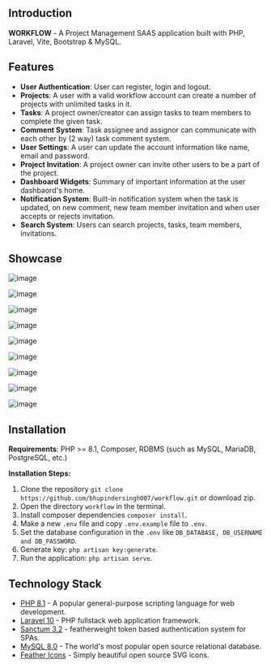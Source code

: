 ## Introduction
**WORKFLOW** - A Project Management SAAS application built with PHP, Laravel, Vite, Bootstrap & MySQL.


## Features

- **User Authentication**: User can register, login and logout.
- **Projects**: A user with a valid workflow account can create a number of projects with unlimited tasks in it.
- **Tasks**: A project owner/creator can assign tasks to team members to complete the given task.
- **Comment System**: Task assignee and assignor can communicate with each other by (2 way) task comment system.
- **User Settings**: A user can update the account information like name, email and password.
- **Project Invitation**: A project owner can invite other users to be a part of the project.
- **Dashboard Widgets**: Summary of important information at the user dashbaord's home.
- **Notification System**: Built-in notification system when the task is updated, on new comment, new team member invitation and when user accepts or rejects invitation.
- **Search System**: Users can search projects, tasks, team members, invitations.

## Showcase

![image](https://github.com/bhupindersingh007/workflow/assets/63149405/52fea8bc-cbb1-4c1b-af1c-f4744659395a)

![image](https://github.com/bhupindersingh007/workflow/assets/63149405/139fc651-5e5f-4618-a899-050f350c1209)

![image](https://github.com/bhupindersingh007/workflow/assets/63149405/e91a048f-3dc5-4ecb-844f-956dca413b49)

![image](https://github.com/bhupindersingh007/workflow/assets/63149405/a188ff5c-de6b-448e-8c1f-036ecfd3bde3)

![image](https://github.com/bhupindersingh007/workflow/assets/63149405/f02bc498-0a60-44f1-9754-840bdb43f20c)

![image](https://github.com/bhupindersingh007/workflow/assets/63149405/355322a0-62e0-470e-84ea-976ce9b2bac9)

![image](https://github.com/bhupindersingh007/workflow/assets/63149405/75ba9497-081d-4edb-b87a-6a32a6e00b87)

![image](https://github.com/bhupindersingh007/workflow/assets/63149405/d3e18b84-9715-482d-a547-33caa9b7f114)

![image](https://github.com/bhupindersingh007/workflow/assets/63149405/0885e1bc-ffec-47e3-8039-8d6bbd1cbbe0)

         
## Installation

**Requirements**: PHP >= 8.1, Composer, RDBMS (such as MySQL, MariaDB, PostgreSQL, etc.)

**Installation Steps:**

1. Clone the repository ```git clone https://github.com/bhupindersingh007/workflow.git``` or download zip.
2. Open the directory ```workflow``` in the terminal.
3. Install composer dependencies ```composer install```.
4. Make a new ```.env``` file and copy ```.env.example``` file to ```.env```.
5. Set the database configuration in the ``.env`` like ```DB_DATABASE, DB_USERNAME and DB_PASSWORD```.
7. Generate key: ```php artisan key:generate```.
9. Run the application: ```php artisan serve```.



## Technology Stack 

- [PHP 8.1](https://www.php.net/) - A popular general-purpose scripting language for web development.
- [Laravel 10](https://laravel.com/docs/10.x) - PHP fullstack web application framework.
- [Sanctum 3.2](https://laravel.com/docs/10.x/sanctum) - featherweight token based authentication system for SPAs.
- [MySQL 8.0](https://dev.mysql.com/doc/relnotes/mysql/8.0/en/) - The world's most popular open source relational database.
- [Feather Icons](https://feathericons.com) - Simply beautiful open source SVG icons.

